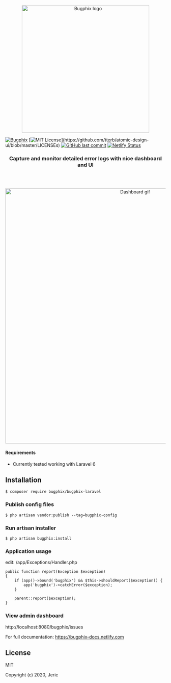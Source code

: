 <p align="center"><a href="https://github.com/bugphix/bugphix-laravel" target="_blank" rel="noopener noreferrer"><img width="400" src="https://github.com/bugphix/documentation/blob/master/assets/big-logo.png" alt="Bugphix logo"></a></p>

[![Bugphix](https://circleci.com/gh/bugphix/bugphix-laravel.svg?style=shield)](https://circleci.com/gh/bugphix/bugphix-laravel)
[![MIT License](https://img.shields.io/apm/l/atomic-design-ui.svg?)](https://github.com/tterb/atomic-design-ui/blob/master/LICENSEs)
[![GitHub last commit](https://img.shields.io/github/last-commit/google/skia.svg?style=flat)]()
[![Netlify Status](https://api.netlify.com/api/v1/badges/4338bd85-69e4-4008-b059-06cb1dcf94cc/deploy-status)](https://app.netlify.com/sites/bughix-docs/deploys)

<h3 align="center">Capture and monitor detailed error logs with nice dashboard and UI</h3>

<br>
<br>

<p align="center"><img width="800" src="https://github.com/bugphix/documentation/blob/master/assets/dashboard.gif" alt="Dashboard gif"></p>

#### Requirements
- Currently tested working with Laravel 6

## Installation
    $ composer require bugphix/bugphix-laravel

### Publish config files
    $ php artisan vendor:publish --tag=bugphix-config

### Run artisan installer
    $ php artisan bugphix:install

### Application usage    
edit: /app/Exceptions/Handler.php
    
    public function report(Exception $exception)
    {
        if (app()->bound('bugphix') && $this->shouldReport($exception)) {
            app('bugphix')->catchError($exception);
        }

        parent::report($exception);
    }

### View admin dashboard
http://localhost:8080/bugphix/issues

For full documentation: <a href="https://bugphix-docs.netlify.com" target="_blank" rel="noopener noreferrer">https://bugphix-docs.netlify.com</a>

## License

MIT

Copyright (c) 2020, Jeric
